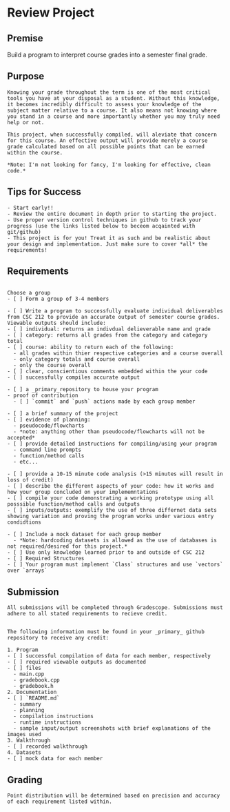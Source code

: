 # Review Project

## Premise

Build a program to interpret course grades into a semester final grade.

## Purpose

``` {card}
Knowing your grade throughout the term is one of the most critical tools you have at your disposal as a student. Without this knowledge, it becomes incredibly difficult to assess your knowledge of the subject matter relative to a course. It also means not knowing where you stand in a course and more importantly whether you may truly need help or not.

This project, when successfully compiled, will aleviate that concern for this course. An effective output will provide merely a course grade calculated based on all possible points that can be earned within the course.

*Note: I'm not looking for fancy, I'm looking for effective, clean code.*
```

## Tips for Success

``` {card}
- Start early!!
- Review the entire document in depth prior to starting the project.
- Use proper version control techniques in github to track your progress (use the links listed below to beceom acqainted with git/github)
- This project is for you! Treat it as such and be realistic about your design and implementation. Just make sure to cover *all* the requirements!
```

## Requirements

``` {card} Getting Start

Choose a group
- [ ] Form a group of 3-4 members
```

``` {card} Program
- [ ] Write a program to successfully evaluate individual deliverables from CSC 212 to provide an accurate output of semester course grades. Viewable outputs should include:
- [ ] individual: returns an indivdual delieverable name and grade
- [ ] category: returns all grades from the category and category total
- [ ] course: ability to return each of the following:
  - all grades within thier respective categories and a course overall
  - only category totals and course overall
  - only the course overall
- [ ] clear, conscientious comments embedded within the your code
- [ ] successfully compiles accurate output
```

``` {card} GitHub
- [ ] a _primary_repository to house your program
- proof of contribution
  - [ ] `commit` and `push` actions made by each group member
```

``` {card} Documentation README.md
- [ ] a brief summary of the project
- [ ] evidence of planning:
  - pseudocode/flowcharts
  - *note: anything other than pseudocode/flowcharts will not be accepted*
- [ ] provide detailed instructions for compiling/using your program
  - command line prompts
  - function/method calls
  - etc...
```

``` {card} Recorded Walkthrough
- [ ] provide a 10-15 minute code analysis (>15 minutes will result in loss of credit)
- [ ] describe the different aspects of your code: how it works and how your group concluded on your implememntations
- [ ] compile your code demonstrating a working prototype using all posssible function/method calls and outputs
- [ ] inputs/outputs: exemplify the use of three differnet data sets showing variation and proving the program works under various entry condidtions
```

``` {card} Datasets
- [ ] Include a mock dataset for each group member
  - *Note: hardcoding datasets is allowed as the use of databases is not required/desired for this project.*
- [ ] Use only knowledge learned prior to and outside of CSC 212
- [ ] Required Structures
- [ ] Your program must implement `Class` structures and use `vectors` over `arrays`
```

## Submission

``` {card}
All submissions will be completed through Gradescope. Submissions must adhere to all stated requirements to recieve credit.
```

``` {card} Due Week 6, Monday @ 11:59pm

The following information must be found in your _primary_ github repository to receive any credit:

1. Program
- [ ] successful compilation of data for each member, respectively
- [ ] required viewable outputs as documented
- [ ] files
  - main.cpp
  - gradebook.cpp
  - gradebook.h
2. Documentation
- [ ] `README.md`
  - summary
  - planning
  - compilation instructions
  - runtime instructions
  - sample input/output screenshots with brief explanations of the images used
3. Walkthrough
- [ ] recorded walkthrough
4. Datasets
- [ ] mock data for each member  
```

## Grading

``` {card}
Point distribution will be determined based on precision and accuracy of each requirement listed within. 
```

[^1]: Informational links how to use github: [Git and GitHub for Beginners: What is Git?](https://youtu.be/fJtyf62yAb8) & [Git and GitHub for Beginners: GitHub basics, and how to use GitHub Desktop](https://youtu.be/GqNAD4XoZ6k)